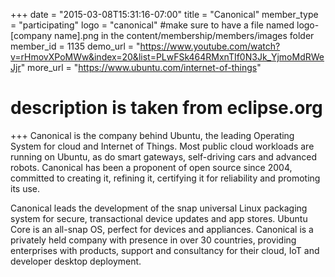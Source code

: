 +++
date = "2015-03-08T15:31:16-07:00"
title = "Canonical"
member_type = "participating"
logo = "canonical" #make sure to have a file named logo-[company name].png in the content/membership/members/images folder
member_id = 1135
demo_url = "https://www.youtube.com/watch?v=rHmovXPoMWw&index=20&list=PLwFSk464RMxnTIf0N3Jk_YjmoMdRWeJjr"
more_url = "https://www.ubuntu.com/internet-of-things"
# description is taken from eclipse.org
+++
Canonical is the company behind Ubuntu, the leading Operating System for cloud and Internet of Things. Most public cloud workloads are running on Ubuntu, as do smart gateways, self-driving cars and advanced robots. Canonical has been a proponent of open source since 2004, committed to creating it, refining it, certifying it for reliability and promoting its use. 
 
Canonical leads the development of the snap universal Linux packaging system for secure, transactional device updates and app stores. Ubuntu Core is an all-snap OS, perfect for devices and appliances. Canonical is a privately held company with presence in over 30 countries, providing enterprises with products, support and consultancy for their cloud, IoT and developer desktop deployment.
